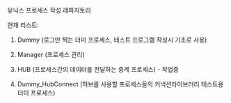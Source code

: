 유닉스 프로세스 작성 레파지토리

현재 리스트:

1. Dummy (로그만 찍는 더미 프로세스, 테스트 프로그램 작성시 기초로 사용)

2. Manager (프로세스 관리) 

3. HUB (프로세스간의 데이터를 전달하는 중계 프로세스) - 작업중

4. Dummy_HubConnect (허브를 사용할 프로세스들의 커낵션라이브러리 테스트용 더미 프로세스)
